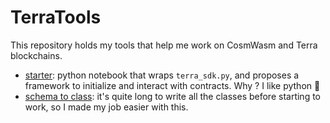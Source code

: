 # TerraTools

This repository holds my tools that help me work on CosmWasm and Terra blockchains.

- [starter](audit/starter.ipynb): python notebook that wraps `terra_sdk.py`, and proposes a framework to initialize and interact with contracts. Why ? I like python 🐍
- [schema to class](schema_to_class/schema_to_class.py): it's quite long to write all the classes before starting to work, so I made my job easier with this.
